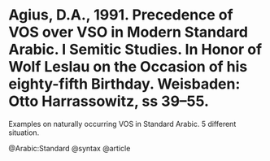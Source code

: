 # Agius, D.A., 1991. Precedence of VOS over VSO in Modern Standard Arabic. I Semitic Studies. In Honor of Wolf Leslau on the Occasion of his eighty-fifth Birthday. Weisbaden: Otto Harrassowitz, ss 39–55.

Examples on naturally occurring VOS in Standard Arabic. 5 different situation.

@Arabic:Standard
@syntax
@article
